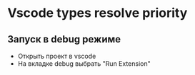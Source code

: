 # Vscode types resolve priority

## Запуск в debug режиме

- Открыть проект в vscode
- На вкладке debug выбрать "Run Extension"
